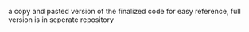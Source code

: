 a copy and pasted version of the finalized code for easy reference, full version is in seperate repository
